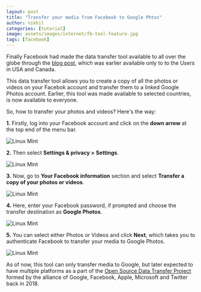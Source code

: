 ```yaml
---
layout: post
title: "Transfer your media from Facebook to Google Phtos"
author: nikhil
categories: [tutorial]
image: assets/images/internet/fb-tool-feature.jpg
tags: [facebook]
---
```


Finally Facebook had made the data transfer tool available to all over the globe through the [blog post](https://about.fb.com/news/2019/12/data-portability-photo-transfer-tool/), which was earlier available only to to the Users in USA and Canada.

This data transfer tool allows you to create a copy of all the photos or videos on your Facebok account and transfer them to a linked Google Photos account. Earlier, this tool was made available to selected countries, is now available to everyone.

So, how to transfer your photos and videos? Here's the way:

**1.** Firstly, log into your Facebook account and click on the **down arrow** at the top end of the menu bar.

<img src="{{ site.baseurl }}/assets/images/internet/fb-tool-down.jpg" alt="Linux Mint" title="Linux Mint">

**2.** Then select **Settings & privacy > Settings**.

<img src="{{ site.baseurl }}/assets/images/internet/fb-tool-settings.jpg" alt="Linux Mint" title="Linux Mint">

**3.** Now, go to **Your Facebook information** section and select **Transfer a copy of your photos or videos**.

<img src="{{ site.baseurl }}/assets/images/internet/fb-tool-info.jpg" alt="Linux Mint" title="Linux Mint">

**4.** Here, enter your Facebook password, if prompted and choose the transfer destination as **Google Photos**.

<img src="{{ site.baseurl }}/assets/images/internet/fb-tool-password.jpg" alt="Linux Mint" title="Linux Mint">

**5.** You can select either Photos or Videos and click **Next**, which takes you to authenticate Facebook to transfer your media to Google Photos.

<img src="{{ site.baseurl }}/assets/images/internet/fb-tool-select.jpg" alt="Linux Mint" title="Linux Mint">

As of now, this tool can only transfer media to Google, but later expected to have multiple platforms as a part of the [Open Source Data Transfer Project](https://datatransferproject.dev/) formed by the alliance of Google, Facebook, Apple, Microsoft and Twitter back in 2018.
